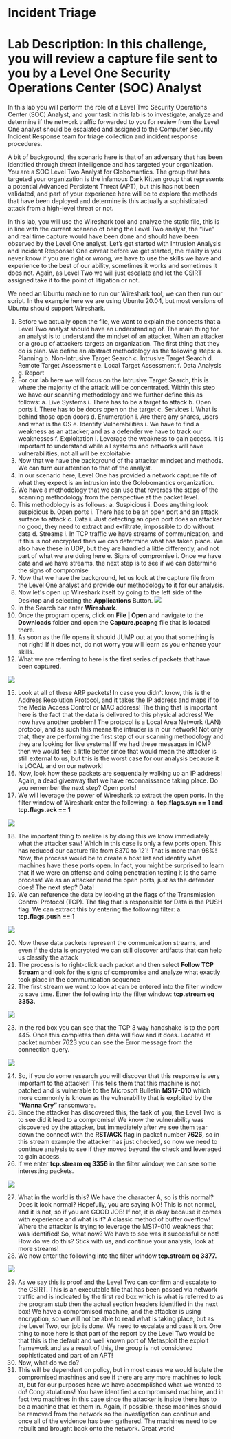 # Incident Triage
# Lab Description: In this challenge, you will review a capture file sent to you by a Level One Security Operations Center (SOC) Analyst
In this lab you will perform the role of a Level Two Security Operations Center (SOC) Analyst, and your task in this lab is to investigate, analyze and determine if the network traffic forwarded to you for review from the Level One analyst should be escalated and assigned to the Computer Security Incident Response team for triage collection and incident response procedures.

A bit of background, the scenario here is that of an adversary that has been identified through threat intelligence and has targeted your organization. You are a SOC Level Two Analyst for Globomantics. The group that has targeted your organization is the infamous Dark Kitten group that represents a potential Advanced Persistent Threat (APT), but this has not been validated, and part of your experience here will be to explore the methods that have been deployed and determine is this actually a sophisticated attack from a high-level threat or not.

In this lab, you will use the Wireshark tool and analyze the static file, this is in line with the current scenario of being the Level Two analyst, the “live” and real time capture would have been done and should have been observed by the Level One analyst. Let’s get started with Intrusion Analysis and Incident Response! One caveat before we get started, the reality is you never know if you are right or wrong, we have to use the skills we have and experience to the best of our ability, sometimes it works and sometimes it does not. Again, as Level Two we will just escalate and let the CSIRT assigned take it to the point of litigation or not.

We need an Ubuntu machine to run our Wireshark tool, we can then run our script. In the example here we are using Ubuntu 20.04, but most versions of Ubuntu should support Wireshark.

1.	Before we actually open the file, we want to explain the concepts that a Level Two analyst should have an understanding of. The main thing for an analyst is to understand the mindset of an attacker. When an attacker or a group of attackers targets an organization. The first thing that they do is plan. We define an abstract methodology as the following steps:
a.	Planning
b.	Non-Intrusive Target Search
c.	Intrusive Target Search
d.	Remote Target Assessment
e.	Local Target Assessment
f.	Data Analysis
g.	Report
4.	For our lab here we will focus on the Intrusive Target Search, this is where the majority of the attack will be concentrated. Within this step we have our scanning methodology and we further define this as follows:
a.	Live Systems
i.	There has to be a target to attack
b.	Open ports
i.	There has to be doors open on the target
c.	Services
i.	What is behind those open doors
d.	Enumeration
i.	Are there any shares, users and what is the OS
e.	Identify Vulnerabilities
i.	We have to find a weakness as an attacker, and as a defender we have to track our weaknesses
f.	Exploitation
i.	Leverage the weakness to gain access. It is important to understand while all systems and networks will have vulnerabilities, not all will be exploitable
5.	Now that we have the background of the attacker mindset and methods. We can turn our attention to that of the analyst.
6.	In our scenario here, Level One has provided a network capture file of what they expect is an intrusion into the Golobomantics organization.
7.	We have a methodology that we can use that reverses the steps of the scanning methodology from the perspective at the packet level.
8.	This methodology is as follows:
a.	Suspicious
i.	Does anything look suspicious
b.	Open ports
i.	There has to be an open port and an attack surface to attack
c.	Data
i.	Just detecting an open port does an attacker no good, they need to extract and exfiltrate, impossible to do without data
d.	Streams
i.	In TCP traffic we have streams of communication, and if this is not encrypted then we can determine what has taken place. We also have these in UDP, but they are handled a little differently, and not part of what we are doing here
e.	Signs of compromise
i.	Once we have data and we have streams, the next step is to see if we can determine the signs of compromise
9.	Now that we have the background, let us look at the capture file from the Level One analyst and provide our methodology to it for our analysis.
10.	Now let's open up Wireshark itself by going to the left side of the Desktop and selecting the **Applications** Button.
![](./SS1.png)
11.	In the Search bar enter **Wireshark**.
12. Once the program opens, click on **File | Open** and navigate to the **Downloads** folder and open the **Capture.pcapng** file that is located there.
13. As soon as the file opens it should JUMP out at you that something is not right! If it does not, do not worry you will learn as you enhance your skills.
14. What we are referring to here is the first series of packets that have been captured.

![](./SS2.png)
    
15. Look at all of these ARP packets! In case you didn’t know, this is the Address Resolution Protocol, and it takes the IP address and maps if to the Media Access Control or MAC address! The thing that is important here is the fact that the data is delivered to this physical address! We now have another problem! The protocol is a Local Area Network (LAN) protocol, and as such this means the intruder is in our network! Not only that, they are performing the first step of our scanning methodology and they are looking for live systems! If we had these messages in ICMP then we would feel a little better since that would mean the attacker is still external to us, but this is the worst case for our analysis because it is LOCAL and on our network!
16. Now, look how these packets are sequentially walking up an IP address! Again, a dead giveaway that we have reconnaissance taking place. Do you remember the next step? Open ports!
17. We will leverage the power of Wireshark to extract the open ports. In the filter window of Wireshark enter the following:
a.	**tcp.flags.syn == 1 and tcp.flags.ack == 1**

![](./SS3.png)

18.	The important thing to realize is by doing this we know immediately what the attacker saw! Which in this case is only a few ports open. This has reduced our capture file from 8370 to 121! That is more than 98%! Now, the process would be to create a host list and identify what machines have these ports open. In fact, you might be surprised to learn that if we were on offense and doing penetration testing it is the same process! We as an attacker need the open ports, just as the defender does! The next step? Data!
19.	We can reference the data by looking at the flags of the Transmission Control Protocol (TCP). The flag that is responsible for Data is the PUSH flag. We can extract this by entering the following filter:
a.	**tcp.flags.push == 1**

![](./SS4.png)

20. Now these data packets represent the communication streams, and even if the data is encrypted we can still discover artifacts that can help us classify the attack
21.	The process is to right-click each packet and then select **Follow TCP Stream** and look for the signs of compromise and analyze what exactly took place in the communication sequence
22.	The first stream we want to look at can be entered into the filter window to save time. Etner the following into the filter window: **tcp.stream eq 3353.**

![](./SS5.png)
  
23. In the red box you can see that the TCP 3 way handshake is to the port 445. Once this completes then data will flow and it does. Located at packet number 7623 you can see the Error message from the connection query.

  ![](./SS6.png)

24. So, if you do some research you will discover that this response is very important to the attacker! This tells them that this machine is not patched and is vulnerable to the Microsoft Bulletin **MS17-010** which more commonly is known as the vulnerability that is exploited by the **“Wanna Cry”** ransomware. 
25.	Since the attacker has discovered this, the task of you, the Level Two is to see did it lead to a compromise! We know the vulnerability was discovered by the attacker, but immediately after we see them tear down the connect with the **RST/ACK** flag in packet number **7626**, so in this stream example the attacker has just checked, so now we need to continue analysis to see if they moved beyond the check and leveraged to gain access.
26.	If we enter **tcp.stream eq 3356** in the filter window, we can see some interesting packets.

  ![](./SS7.png)
  
27. What in the world is this? We have the character A, so is this normal? Does it look normal? Hopefully, you are saying NO! This is not normal, and it is not, so if you are GOOD JOB! If not, it is okay because it comes with experience and what is it? A classic method of buffer overflow! Where the attacker is trying to leverage the MS17-010 weakness that was identified! So, what now? We have to see was it successful or not! How do we do this? Stick with us, and continue your analysis, look at more streams!
28.	We now enter the following into the filter window **tcp.stream eq 3377.**

![](./SS8.png)
    
29.	As we say this is proof and the Level Two can confirm and escalate to the CSIRT. This is an executable file that has been passed via network traffic and is indicated by the first red box which is what is referred to as the program stub then the actual section headers identified in the next box! We have a compromised machine, and the attacker is using encryption, so we will not be able to read what is taking place, but as the Level Two, our job is done. We need to escalate and pass it on. One thing to note here is that part of the report by the Level Two would be that this is the default and well known port of Metasploit the exploit framework and as a result of this, the group is not considered sophisticated and part of an APT!
30.	Now, what do we do?
31.	This will be dependent on policy, but in most cases we would isolate the compromised machines and see if there are any more machines to look at, but for our purposes here we have accomplished what we wanted to do! Congratulations! You have identified a compromised machine, and in fact two machines in this case since the attacker is inside there has to be a machine that let them in. Again, if possible, these machines should be removed from the network so the investigation can continue and once all of the evidence has been gathered. The machines need to be rebuilt and brought back onto the network. Great work!
 	
